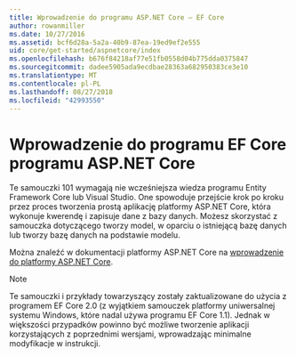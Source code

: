 ```yaml
---
title: Wprowadzenie do programu ASP.NET Core — EF Core
author: rowanmiller
ms.date: 10/27/2016
ms.assetid: bcf6d28a-5a2a-40b9-87ea-19ed9ef2e555
uid: core/get-started/aspnetcore/index
ms.openlocfilehash: b676f84218af77e51fb0558d04b775dda0375847
ms.sourcegitcommit: dadee5905ada9ecdbae28363a682950383ce3e10
ms.translationtype: MT
ms.contentlocale: pl-PL
ms.lasthandoff: 08/27/2018
ms.locfileid: "42993550"
---
```

# <a name="getting-started-with-ef-core-on-aspnet-core"></a>Wprowadzenie do programu EF Core programu ASP.NET Core

Te samouczki 101 wymagają nie wcześniejsza wiedza programu Entity Framework Core lub Visual Studio. One spowoduje przejście krok po kroku przez proces tworzenia prostą aplikację platformy ASP.NET Core, która wykonuje kwerendę i zapisuje dane z bazy danych. Możesz skorzystać z samouczka dotyczącego tworzy model, w oparciu o istniejącą bazę danych lub tworzy bazę danych na podstawie modelu.

Można znaleźć w dokumentacji platformy ASP.NET Core na [wprowadzenie do platformy ASP.NET Core](/aspnet/core/).

> [!NOTE]  
> Te samouczki i przykłady towarzyszący zostały zaktualizowane do użycia z programem EF Core 2.0 (z wyjątkiem samouczek platformy uniwersalnej systemu Windows, które nadal używa programu EF Core 1.1). Jednak w większości przypadków powinno być możliwe tworzenie aplikacji korzystających z poprzednimi wersjami, wprowadzając minimalne modyfikacje w instrukcji.
